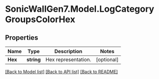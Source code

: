 # SonicWallGen7.Model.LogCategoryGroupsColorHex

## Properties

Name | Type | Description | Notes
------------ | ------------- | ------------- | -------------
**Hex** | **string** | Hex representation. | [optional] 

[[Back to Model list]](../README.md#documentation-for-models) [[Back to API list]](../README.md#documentation-for-api-endpoints) [[Back to README]](../README.md)

